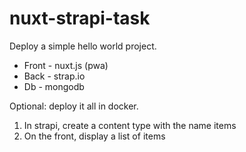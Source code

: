 # nuxt-strapi-task

Deploy a simple hello world project.

* Front - nuxt.js (pwa)
* Back - strap.io
* Db - mongodb

Optional: deploy it all in docker.

1. In strapi, create a content type with the name items
2. On the front, display a list of items
